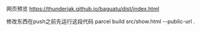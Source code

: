 网页预览
https://thunderjak.github.io/baguatu/dist/index.html

修改东西在push之前先运行这段代码
parcel build src/show.html --public-url .
